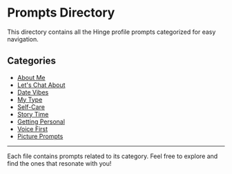 # Prompts Directory

This directory contains all the Hinge profile prompts categorized for easy navigation.

## **Categories**

- [About Me](about_me.txt)
- [Let's Chat About](lets_chat_about.txt)
- [Date Vibes](date_vibes.txt)
- [My Type](my_type.txt)
- [Self-Care](self_care.txt)
- [Story Time](story_time.txt)
- [Getting Personal](getting_personal.txt)
- [Voice First](voice_first.txt)
- [Picture Prompts](picture_prompts.txt)

---

Each file contains prompts related to its category. Feel free to explore and find the ones that resonate with you!
